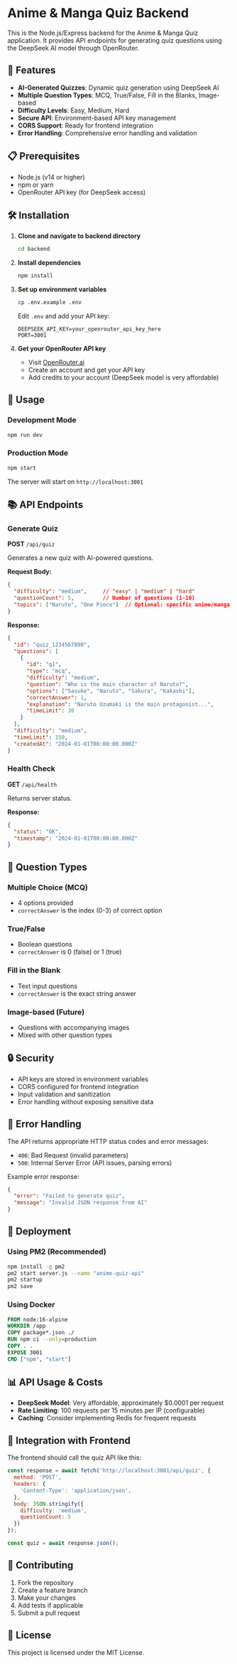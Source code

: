 # Anime & Manga Quiz Backend

This is the Node.js/Express backend for the Anime & Manga Quiz application. It provides API endpoints for generating quiz questions using the DeepSeek AI model through OpenRouter.

## 🚀 Features

- **AI-Generated Quizzes**: Dynamic quiz generation using DeepSeek AI
- **Multiple Question Types**: MCQ, True/False, Fill in the Blanks, Image-based
- **Difficulty Levels**: Easy, Medium, Hard
- **Secure API**: Environment-based API key management
- **CORS Support**: Ready for frontend integration
- **Error Handling**: Comprehensive error handling and validation

## 📋 Prerequisites

- Node.js (v14 or higher)
- npm or yarn
- OpenRouter API key (for DeepSeek access)

## 🛠️ Installation

1. **Clone and navigate to backend directory**
   ```bash
   cd backend
   ```

2. **Install dependencies**
   ```bash
   npm install
   ```

3. **Set up environment variables**
   ```bash
   cp .env.example .env
   ```
   
   Edit `.env` and add your API key:
   ```
   DEEPSEEK_API_KEY=your_openrouter_api_key_here
   PORT=3001
   ```

4. **Get your OpenRouter API key**
   - Visit [OpenRouter.ai](https://openrouter.ai/)
   - Create an account and get your API key
   - Add credits to your account (DeepSeek model is very affordable)

## 🔧 Usage

### Development Mode
```bash
npm run dev
```

### Production Mode
```bash
npm start
```

The server will start on `http://localhost:3001`

## 📚 API Endpoints

### Generate Quiz
**POST** `/api/quiz`

Generates a new quiz with AI-powered questions.

**Request Body:**
```json
{
  "difficulty": "medium",     // "easy" | "medium" | "hard"
  "questionCount": 5,         // Number of questions (1-10)
  "topics": ["Naruto", "One Piece"]  // Optional: specific anime/manga series
}
```

**Response:**
```json
{
  "id": "quiz_1234567890",
  "questions": [
    {
      "id": "q1",
      "type": "mcq",
      "difficulty": "medium",
      "question": "Who is the main character of Naruto?",
      "options": ["Sasuke", "Naruto", "Sakura", "Kakashi"],
      "correctAnswer": 1,
      "explanation": "Naruto Uzumaki is the main protagonist...",
      "timeLimit": 30
    }
  ],
  "difficulty": "medium",
  "timeLimit": 150,
  "createdAt": "2024-01-01T00:00:00.000Z"
}
```

### Health Check
**GET** `/api/health`

Returns server status.

**Response:**
```json
{
  "status": "OK",
  "timestamp": "2024-01-01T00:00:00.000Z"
}
```

## 🎯 Question Types

### Multiple Choice (MCQ)
- 4 options provided
- `correctAnswer` is the index (0-3) of correct option

### True/False
- Boolean questions
- `correctAnswer` is 0 (false) or 1 (true)

### Fill in the Blank
- Text input questions
- `correctAnswer` is the exact string answer

### Image-based (Future)
- Questions with accompanying images
- Mixed with other question types

## 🔒 Security

- API keys are stored in environment variables
- CORS configured for frontend integration
- Input validation and sanitization
- Error handling without exposing sensitive data

## 🐛 Error Handling

The API returns appropriate HTTP status codes and error messages:

- `400`: Bad Request (invalid parameters)
- `500`: Internal Server Error (API issues, parsing errors)

Example error response:
```json
{
  "error": "Failed to generate quiz",
  "message": "Invalid JSON response from AI"
}
```

## 🚀 Deployment

### Using PM2 (Recommended)
```bash
npm install -g pm2
pm2 start server.js --name "anime-quiz-api"
pm2 startup
pm2 save
```

### Using Docker
```dockerfile
FROM node:16-alpine
WORKDIR /app
COPY package*.json ./
RUN npm ci --only=production
COPY . .
EXPOSE 3001
CMD ["npm", "start"]
```

## 📊 API Usage & Costs

- **DeepSeek Model**: Very affordable, approximately $0.0001 per request
- **Rate Limiting**: 100 requests per 15 minutes per IP (configurable)
- **Caching**: Consider implementing Redis for frequent requests

## 🔄 Integration with Frontend

The frontend should call the quiz API like this:

```javascript
const response = await fetch('http://localhost:3001/api/quiz', {
  method: 'POST',
  headers: {
    'Content-Type': 'application/json',
  },
  body: JSON.stringify({
    difficulty: 'medium',
    questionCount: 5
  })
});

const quiz = await response.json();
```

## 🤝 Contributing

1. Fork the repository
2. Create a feature branch
3. Make your changes
4. Add tests if applicable
5. Submit a pull request

## 📄 License

This project is licensed under the MIT License.